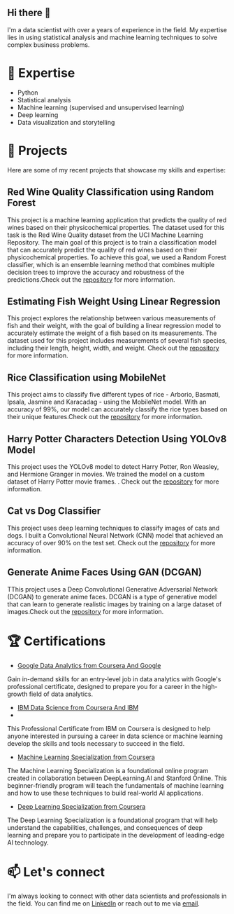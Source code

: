 ## Hi there 👋

I'm a data scientist with over a years of experience in the field. My expertise lies in using statistical analysis and machine learning techniques to solve complex business problems.


# 🔭 Expertise
* Python
* Statistical analysis
* Machine learning (supervised and unsupervised learning)
* Deep learning
* Data visualization and storytelling

# 🌱 Projects
Here are some of my recent projects that showcase my skills and expertise:

## Red Wine Quality Classification using Random Forest
This project is a machine learning application that predicts the quality of red wines based on their physicochemical properties. The dataset used for this task is the Red Wine Quality dataset from the UCI Machine Learning Repository.
The main goal of this project is to train a classification model that can accurately predict the quality of red wines based on their physicochemical properties. To achieve this goal, we used a Random Forest classifier, which is an ensemble learning method that combines multiple decision trees to improve the accuracy and robustness of the predictions.Check out the [repository](https://github.com/amirhosseinzinati/Red-Wine-Quality-Random-Forest-Classification) for more information.

## Estimating Fish Weight Using Linear Regression
This project explores the relationship between various measurements of fish and their weight, with the goal of building a linear regression model to accurately estimate the weight of a fish based on its measurements. The dataset used for this project includes measurements of several fish species, including their length, height, width, and weight. Check out the [repository](https://github.com/amirhosseinzinati/Estimating-Fish-Weight-Using-Linear-Regression) for more information.

## Rice Classification using MobileNet
This project aims to classify five different types of rice - Arborio, Basmati, Ipsala, Jasmine and Karacadag - using the MobileNet model. With an accuracy of 99%, our model can accurately classify the rice types based on their unique features.Check out the [repository](https://github.com/amirhosseinzinati/Rice-Classification) for more information.

## Harry Potter Characters Detection Using YOLOv8 Model
This project uses the YOLOv8 model to detect Harry Potter, Ron Weasley, and Hermione Granger in movies. We trained the model on a custom dataset of Harry Potter movie frames.
. Check out the [repository](https://github.com/amirhosseinzinati/YOLO-Custom-Dataset-Harry-Potter-) for more information.

## Cat vs Dog Classifier
This project uses deep learning techniques to classify images of cats and dogs. I built a Convolutional Neural Network (CNN) model that achieved an accuracy of over 90% on the test set. Check out the [repository](https://github.com/amirhosseinzinati/Cat-dog-classification-using-CNN) for more information.

## Generate Anime Faces Using GAN (DCGAN)
TThis project uses a Deep Convolutional Generative Adversarial Network (DCGAN) to generate anime faces. DCGAN is a type of generative model that can learn to generate realistic images by training on a large dataset of images.Check out the [repository](https://github.com/amirhosseinzinati/Generate-Anime-Faces-Using-GAN-DCGAN-) for more information.

# 🏆 Certifications
* [Google Data Analytics from Coursera And Google](https://www.coursera.org/account/accomplishments/professional-cert/CARKMEU8MUQP?utm_source=link&utm_medium=certificate&utm_content=cert_image&utm_campaign=sharing_cta&utm_product=prof)

Gain in-demand skills for an entry-level job in data analytics with Google's professional certificate, designed to prepare you for a career in the high-growth field of data analytics.

* [IBM Data Science from Coursera And IBM](https://coursera.org/share/416c64dcabbce3375f12fdafa214477f)
* 
This Professional Certificate from IBM on Coursera is designed to help anyone interested in pursuing a career in data science or machine learning develop the skills and tools necessary to succeed in the field.

* [Machine Learning Specialization from Coursera](https://www.coursera.org/account/accomplishments/specialization/MJ32PJ4WMS4R?utm_source=link&utm_medium=certificate&utm_content=cert_image&utm_campaign=sharing_cta&utm_product=s12n)

The Machine Learning Specialization is a foundational online program created in collaboration between DeepLearning.AI and Stanford Online. This beginner-friendly program will teach  the fundamentals of machine learning and how to use these techniques to build real-world AI applications. 

* [Deep Learning Specialization from Coursera](https://www.coursera.org/account/accomplishments/specialization/XY72Z9HV8YYF?utm_source=link&utm_medium=certificate&utm_content=cert_image&utm_campaign=sharing_cta&utm_product=s12n)

The Deep Learning Specialization is a foundational program that will help understand the capabilities, challenges, and consequences of deep learning and prepare you to participate in the development of leading-edge AI technology. 



# 📫 Let's connect
I'm always looking to connect with other data scientists and professionals in the field. You can find me on [LinkedIn]([https://www.linkedin.com/in/mahdinavaei/](https://www.linkedin.com/in/amir-hossein-zinati/)) or reach out to me via [email](mailto:amirzinati765@gmail.com).
